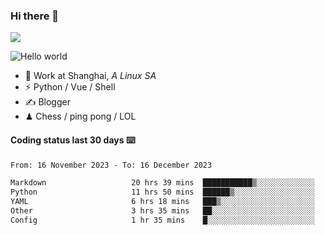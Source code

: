 ### Hi there 👋
![](https://komarev.com/ghpvc/?username=Xuhandsome)


<img src="https://github-readme-stats.vercel.app/api?username=XuHandsome&show_icons=true&theme=merko" alt="Hello world">

<br/>

- 🍻  Work at Shanghai, _A Linux SA_
- ⚡  Python / Vue / Shell
- ✍️  Blogger
- ♟  Chess / ping pong / LOL

#### Coding status last 30 days ⌨️

<!--START_SECTION:waka-->

```txt
From: 16 November 2023 - To: 16 December 2023

Markdown                   20 hrs 39 mins  ███████████▒░░░░░░░░░░░░░   44.75 %
Python                     11 hrs 50 mins  ██████▒░░░░░░░░░░░░░░░░░░   25.65 %
YAML                       6 hrs 18 mins   ███▒░░░░░░░░░░░░░░░░░░░░░   13.67 %
Other                      3 hrs 35 mins   ██░░░░░░░░░░░░░░░░░░░░░░░   07.78 %
Config                     1 hr 35 mins    █░░░░░░░░░░░░░░░░░░░░░░░░   03.43 %
```

<!--END_SECTION:waka-->
